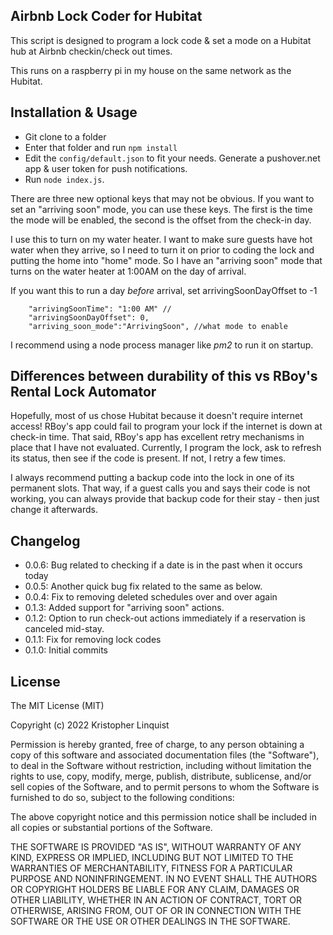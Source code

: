 ## Airbnb Lock Coder for Hubitat

This script is designed to program a lock code & set a mode on a Hubitat hub at Airbnb checkin/check out times.

This runs on a raspberry pi in my house on the same network as the Hubitat.


## Installation & Usage

* Git clone to a folder 
* Enter that folder and run `npm install`
* Edit the `config/default.json` to fit your needs.  Generate a pushover.net app & user token for push notifications.
* Run `node index.js`.  


There are three new optional keys that may not be obvious.  If you want to set an "arriving soon" mode, you can use these keys.  The first is the time the mode will be enabled, the second is the offset from the check-in day.

I use this to turn on my water heater.  I want to make sure guests have hot water when they arrive, so I need to turn it on prior to coding the lock and putting the home into "home" mode.  So I have an "arriving soon" mode that turns on the water heater at 1:00AM on the day of arrival.

If you want this to run a day *before* arrival, set arrivingSoonDayOffset to -1


```
    "arrivingSoonTime": "1:00 AM" //
    "arrivingSoonDayOffset": 0,
    "arriving_soon_mode":"ArrivingSoon", //what mode to enable
```



I recommend using a node process manager like _pm2_ to run it on startup.


## Differences between durability of this vs RBoy's Rental Lock Automator
Hopefully, most of us chose Hubitat because it doesn't require internet access!  RBoy's app could fail to program your lock if the internet is down at check-in time.  That said, RBoy's app has excellent retry mechanisms in place that I have not evaluated.  Currently, I program the lock, ask to refresh its status, then see if the code is present.  If not, I retry a few times.

I always recommend putting a backup code into the lock in one of its permanent slots.  That way, if a guest calls you and says their code is not working, you can always provide that backup code for their stay - then just change it afterwards.

## Changelog

* 0.0.6: Bug related to checking if a date is in the past when it occurs today
* 0.0.5: Another quick bug fix related to the same as below.
* 0.0.4: Fix to removing deleted schedules over and over again
* 0.1.3: Added support for "arriving soon" actions.
* 0.1.2: Option to run check-out actions immediately if a reservation is canceled mid-stay.
* 0.1.1: Fix for removing lock codes
* 0.1.0: Initial commits



## License
 
The MIT License (MIT)

Copyright (c) 2022 Kristopher Linquist

Permission is hereby granted, free of charge, to any person obtaining a copy of this software and associated documentation files (the "Software"), to deal in the Software without restriction, including without limitation the rights to use, copy, modify, merge, publish, distribute, sublicense, and/or sell copies of the Software, and to permit persons to whom the Software is furnished to do so, subject to the following conditions:

The above copyright notice and this permission notice shall be included in all copies or substantial portions of the Software.

THE SOFTWARE IS PROVIDED "AS IS", WITHOUT WARRANTY OF ANY KIND, EXPRESS OR IMPLIED, INCLUDING BUT NOT LIMITED TO THE WARRANTIES OF MERCHANTABILITY, FITNESS FOR A PARTICULAR PURPOSE AND NONINFRINGEMENT. IN NO EVENT SHALL THE AUTHORS OR COPYRIGHT HOLDERS BE LIABLE FOR ANY CLAIM, DAMAGES OR OTHER LIABILITY, WHETHER IN AN ACTION OF CONTRACT, TORT OR OTHERWISE, ARISING FROM, OUT OF OR IN CONNECTION WITH THE SOFTWARE OR THE USE OR OTHER DEALINGS IN THE SOFTWARE.